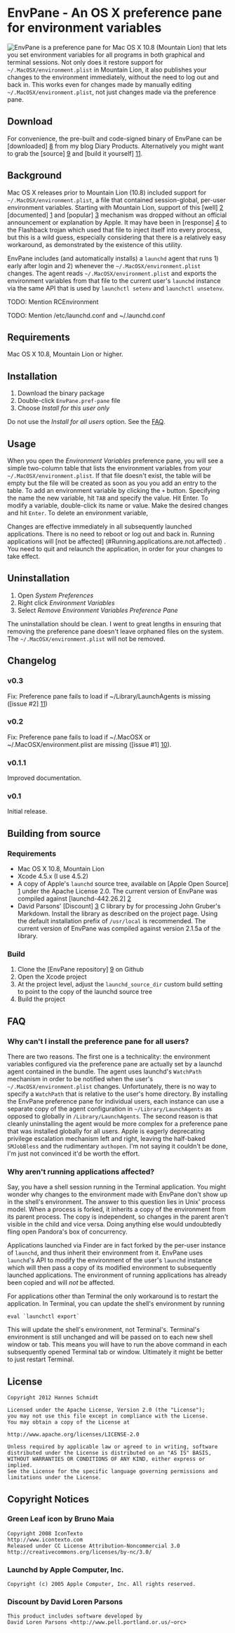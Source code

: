 EnvPane - An OS X preference pane for environment variables
===========================================================

<img src="http://diaryproducts.net/files/EnvPane.png" style="float:left"/> EnvPane is a preference pane for Mac OS X 10.8 (Mountain Lion) that lets you set environment variables for all programs in both graphical and terminal sessions.  Not only does it restore support for `~/.MacOSX/environment.plist` in Mountain Lion, it also publishes your changes to the environment immediately, without the need to log out and back in.  This works even for changes made by manually editing `~/.MacOSX/environment.plist`, not just changes made via the preference pane.


Download
--------

For convenience, the pre-built and code-signed binary of EnvPane can be [downloaded] [8] from my blog Diary Products. Alternatively you might want to grab the [source] [9] and [build it yourself] [11].

[8]: http://diaryproducts.net/files/EnvPane-0.3.dmg
[11]: #Building.from.source

<!-- break -->

Background
----------

Mac OS X releases prior to Mountain Lion (10.8) included support for `~/.MacOSX/environment.plist`, a file that contained session-global, per-user environment variables. Starting with Mountain Lion, support of this [well] [2] [documented] [1] and [popular] [3] mechanism was dropped without an official announcement or explanation by Apple. It may have been in [response] [4] to the Flashback trojan which used that file to inject itself into every process, but this is a wild guess, especially considering that there is a relatively easy workaround, as demonstrated by the existence of this utility.

EnvPane includes (and automatically installs) a `launchd` agent that runs 1) early after login and 2) whenever the `~/.MacOSX/environment.plist` changes. The agent reads `~/.MacOSX/environment.plist` and exports the environment variables from that file to the current user's `launchd` instance via the same API that is used by `launchctl setenv` and `launchctl unsetenv`.

TODO: Mention RCEnvironment

TODO: Mention /etc/launchd.conf and ~/.launchd.conf

[1]: http://developer.apple.com/library/mac/#/legacy/mac/library/qa/qa1067/_index.html
[2]: https://developer.apple.com/library/mac/#documentation/MacOSX/Conceptual/BPRuntimeConfig/Articles/EnvironmentVars.html
[3]: https://www.google.com/search?q="environment.plist"
[4]: http://support.apple.com/kb/TS4267?viewlocale=en_US


Requirements
------------

Mac OS X 10.8, Mountain Lion or higher.


Installation
------------

1. Download the binary package
2. Double-click `EnvPane.pref-pane` file
3. Choose _Install for this user only_

Do not use the _Install for all users_ option. See the [FAQ](#Install.for.all.users).


Usage
-----

When you open the _Environment Variables_ preference pane, you will see a simple two-column table that lists the environment variables from your `~/.MacOSX/environment.plist`. If that file doesn't exist, the table will be empty but the file will be created as soon as you you add an entry to the table. To add an environment variable by clicking the `+` button. Specifying the name the new variable, hit `TAB`  and specify the value. Hit Enter. To modify a variable, double-click its name or value. Make the desired changes and hit `Enter`. To delete an environment variable, 

Changes are effective immediately in all subsequently launched applications. There is no need to reboot or log out and back in. Running applications will [not be affected] (#Running.applications.are.not.affected) . You need to quit and relaunch the application, in order for your changes to take effect.


Uninstallation
--------------

1. Open _System Preferences_ 
2. Right click _Environment Variables_
3. Select _Remove Environment Variables Preference Pane_

The uninstallation should be clean. I went to great lengths in ensuring that removing the preference pane doesn't leave orphaned files on the system. The `~/.MacOSX/environment.plist` will not be removed.


Changelog
---------

### v0.3

Fix: Preference pane fails to load if ~/Library/LaunchAgents is missing ([issue #2] [11])

### v0.2

Fix: Preference pane fails to load if ~/.MacOSX or ~/.MacOSX/environment.plist are missing ([issue #1] [10]).

### v0.1.1

Improved documentation.

### v0.1

Initial release.

[10]: https://github.com/hschmidt/EnvPane/issues/1
[11]: https://github.com/hschmidt/EnvPane/issues/2

Building from source <a id="Building.from.source"></a>
--------------------

### Requirements ###

* Mac OS X 10.8, Mountain Lion
* Xcode 4.5.x (I use 4.5.2)
* A copy of Apple's `launchd` source tree, available on [Apple Open Source] [1] under the Apache License 2.0. The current version of EnvPane was compiled against [launchd-442.26.2] [2]
* David Parsons' [Discount] [3] C library by for processing John Gruber's Markdown. Install the library as described on the project page. Using the default installation prefix of `/usr/local` is recommended. The current version of EnvPane was compiled against version 2.1.5a of the library.

[5]: http://www.opensource.apple.com/source/launchd/
[6]: http://www.opensource.apple.com/source/launchd/launchd-442.26.2/
[7]: http://www.pell.portland.or.us/~orc/Code/discount/

### Build ###

1. Clone the [EnvPane repository] [9] on Github
2. Open the Xcode project
3. At the project level, adjust the `launchd_source_dir` custom build setting to point to the copy of the launchd source tree
4. Build the project

[9]: https://github.com/hschmidt/EnvPane


FAQ
---
<a id="Install.for.all.users"></a>
### Why can't I install the preference pane for all users?
There are two reasons. The first one is a technicality: the environment variables configured via the preference pane are actually set by a launchd agent contained in the bundle. The agent uses launchd's `WatchPath` mechanism in order to be notified when the user's `~/.MacOSX/environment.plist` changes. Unfortunately, there is no way to specify a `WatchPath` that is relative to the user's home directory. By installing the EnvPane preference pane for individual users, each instance can use a separate copy of the agent configuration in `~/Library/LaunchAgents` as opposed to globally in `/Library/LaunchAgents`.
The second reason is that cleanly uninstalling the agent would be more complex for a preference pane that was installed globally for all users. Apple is eagerly deprecating privilege escalation mechanism left and right, leaving the half-baked `SMJobBless` and the rudimentary `authopen`. I'm not saying it couldn't be done, I'm just not convinced it'd be worth the effort.

<a id="Running.applications.are.not.affected"></a>
### Why aren't running applications affected?
Say, you have a shell session running in the Terminal application. You might wonder why changes to the environment made with EnvPane don't show up in the shell's environment.  The answer to this question lies in Unix' process model.  When a process is forked, it inherits a copy of the environment from its parent process.  The copy is independent, so changes in the parent aren't visible in the child and vice versa.  Doing anything else would undoubtedly fling open Pandora's box of concurrency. 

Applications launched via Finder are in fact forked by the per-user instance of `launchd`, and thus inherit their environment from it.  EnvPane uses `launchd`'s API to modify the environment of the user's `launchd` instance which will then pass a copy of its modified environment to subsequently launched applications.  The environment of running applications has already been copied and will _not_ be affected.

For applications other than Terminal the only workaround is to restart the application. In Terminal, you can update the shell's environment by running 

	eval `launchctl export`

This will update the shell's environment, not Terminal's. Terminal's environment is still unchanged and will be passed on to each new shell window or tab. This means you will have to run the above command in each subsequently opened Terminal tab or window. Ultimately it might be better to just restart Terminal.

License
-------

    Copyright 2012 Hannes Schmidt
    
    Licensed under the Apache License, Version 2.0 (the "License"); 
    you may not use this file except in compliance with the License. 
    You may obtain a copy of the License at 
    
    http://www.apache.org/licenses/LICENSE-2.0
    
    Unless required by applicable law or agreed to in writing, software 
    distributed under the License is distributed on an "AS IS" BASIS, 
    WITHOUT WARRANTIES OR CONDITIONS OF ANY KIND, either express or implied.  
    See the License for the specific language governing permissions and
    limitations under the License.


Copyright Notices
-----------------

### Green Leaf icon by Bruno Maia

    Copyright 2008 IconTexto
    http://www.icontexto.com
    Released under CC License Attribution-Noncommercial 3.0
    http://creativecommons.org/licenses/by-nc/3.0/


### Launchd by Apple Computer, Inc.

    Copyright (c) 2005 Apple Computer, Inc. All rights reserved.


### Discount by David Loren Parsons

    This product includes software developed by
    David Loren Parsons <http://www.pell.portland.or.us/~orc>
